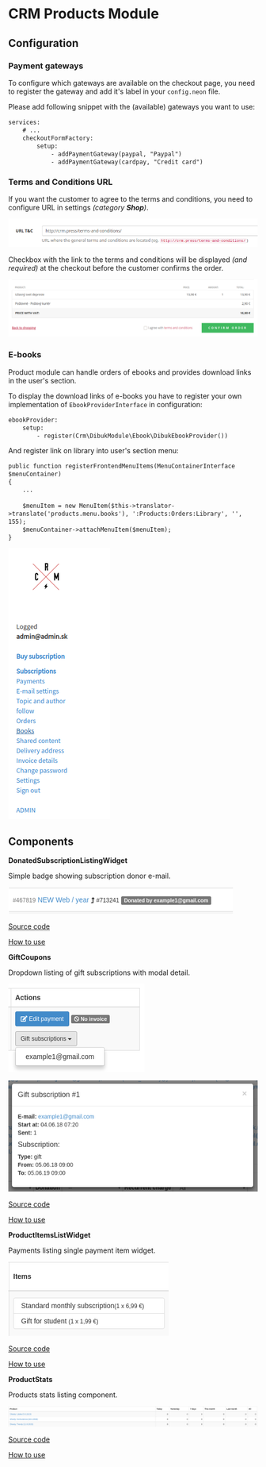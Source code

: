 # CRM Products Module

## Configuration

### Payment gateways

To configure which gateways are available on the checkout page, you need to register the gateway and add it's label in your `config.neon` file.

Please add following snippet with the (available) gateways you want to use:

```neon
services:
	# ...
	checkoutFormFactory:
		setup:
			- addPaymentGateway(paypal, "Paypal")
			- addPaymentGateway(cardpay, "Credit card")
```

### Terms and Conditions URL

If you want the customer to agree to the terms and conditions, you need to configure URL in settings _(category **Shop**)_.

![Terms and conditions URL - settings](docs/terms-and-conditions_-_configuration.png "Terms and conditions URL - settings")

Checkbox with the link to the terms and conditions will be displayed _(and required)_ at the checkout before the customer confirms the order.

![Terms and conditions URL - displayed at checkout](docs/terms-and-conditions_-_checkout.png "Terms and conditions URL - displayed at checkout")

### E-books

Product module can handle orders of ebooks and provides download links in the user's section.

To display the download links of e-books you have to register your own implementation of `EbookProviderInterface` in configuration:

```
ebookProvider:
    setup:
        - register(Crm\DibukModule\Ebook\DibukEbookProvider())
```

And register link on library into user's section menu:

```
public function registerFrontendMenuItems(MenuContainerInterface $menuContainer)
{
    ...
    
    $menuItem = new MenuItem($this->translator->translate('products.menu.books'), ':Products:Orders:Library', '', 155);
    $menuContainer->attachMenuItem($menuItem);
}
```

![Books library link](docs/books-library-link.png "Books library link")

## Components

**DonatedSubscriptionListingWidget**

Simple badge showing subscription donor e-mail.

![alt text](docs/donated_by.png "DonatedSubscriptionListingWidget")

[Source code](https://github.com/remp2020/crm-products-module/blob/c8d80062b7f3cb355489327e17b0b40a69d89562/src/components/DonatedSubscriptionListingWidget/DonatedSubscriptionListingWidget.php#L1)

[How to use](https://github.com/remp2020/crm-products-module/blob/c8d80062b7f3cb355489327e17b0b40a69d89562/src/ProductsModule.php#L234)

**GiftCoupons**

Dropdown listing of gift subscriptions with modal detail.

![alt text](docs/gift_subscriptions_1.png "GiftCoupons")

![alt text](docs/gift_subscriptions_2.png "GiftCoupons")

[Source code](https://github.com/remp2020/crm-products-module/blob/c8d80062b7f3cb355489327e17b0b40a69d89562/src/components/GiftCoupons/GiftCoupons.php#L1)

[How to use](https://github.com/remp2020/crm-products-module/blob/c8d80062b7f3cb355489327e17b0b40a69d89562/src/ProductsModule.php#L229)

**ProductItemsListWidget**

Payments listing single payment item widget.

![alt text](docs/payment_items.png "ProductItemsListWidget")

[Source code](https://github.com/remp2020/crm-products-module/blob/c8d80062b7f3cb355489327e17b0b40a69d89562/src/components/PaymentItemsListWidget/ProductItemsListWidget.php#L1)

[How to use](https://github.com/remp2020/crm-products-module/blob/c8d80062b7f3cb355489327e17b0b40a69d89562/src/ProductsModule.php#L225)

**ProductStats**

Products stats listing component.

![alt text](docs/product_stats_table.png "ProductStats")

[Source code](https://github.com/remp2020/crm-products-module/blob/c8d80062b7f3cb355489327e17b0b40a69d89562/src/components/ProductsStats/ProductStats.php#L1)

[How to use](https://github.com/remp2020/crm-products-module/blob/c8d80062b7f3cb355489327e17b0b40a69d89562/src/presenters/DashboardPresenter.php#L69)
